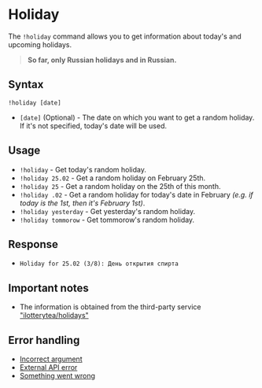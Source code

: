 # Holiday

The `!holiday` command allows you to get information about today's and upcoming holidays.


> **So far, only Russian holidays and in Russian.**


## Syntax

`!holiday [date]`

+ `[date]` (Optional) - The date on which you want to get a random holiday. 
If it's not specified, today's date will be used.

## Usage

+ `!holiday` - Get today's random holiday.
+ `!holiday 25.02` - Get a random holiday on February 25th.
+ `!holiday 25` - Get a random holiday on the 25th of this month.
+ `!holiday .02` - Get a random holiday for today's date in February *(e.g. if today is the 1st, then it's February 1st)*.
+ `!holiday yesterday` - Get yesterday's random holiday.
+ `!holiday tommorow` - Get tommorow's random holiday.

## Response

+ `Holiday for 25.02 (3/8): День открытия спирта`

## Important notes

+ The information is obtained from the third-party service ["ilotterytea/holidays"](https://hol.ilotterytea.kz)

## Error handling

+ [Incorrect argument](/wiki/errors#3)
+ [External API error](/wiki/errors#20)
+ [Something went wrong](/wiki/errors#127)
